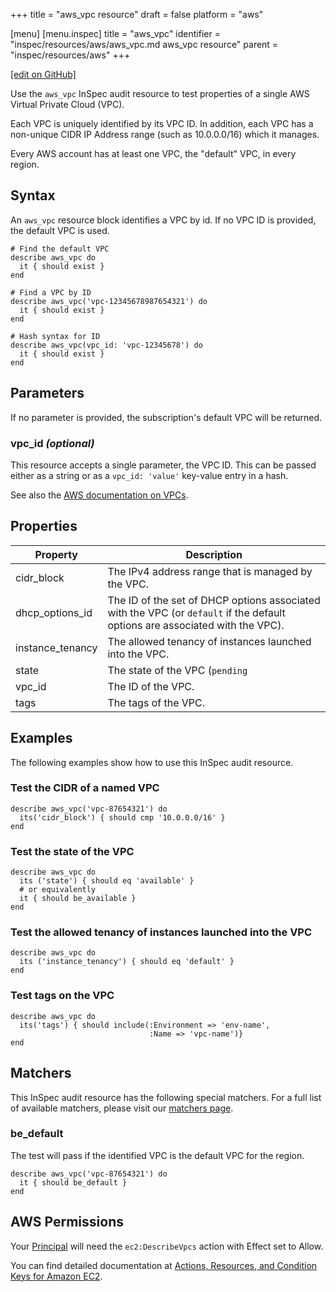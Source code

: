 +++
title = "aws_vpc resource"
draft = false
platform = "aws"

[menu]
  [menu.inspec]
    title = "aws_vpc"
    identifier = "inspec/resources/aws/aws_vpc.md aws_vpc resource"
    parent = "inspec/resources/aws"
+++

[\[edit on GitHub\]](https://github.com/inspec/inspec/blob/master/www/content/inspec/resources/aws_vpc.md)

Use the `aws_vpc` InSpec audit resource to test properties of a single AWS Virtual Private Cloud (VPC).

Each VPC is uniquely identified by its VPC ID. In addition, each VPC has a non-unique CIDR IP Address range (such as 10.0.0.0/16) which it manages.

Every AWS account has at least one VPC, the "default" VPC, in every region.

## Syntax

An `aws_vpc` resource block identifies a VPC by id. If no VPC ID is provided, the default VPC is used.

    # Find the default VPC
    describe aws_vpc do
      it { should exist }
    end

    # Find a VPC by ID
    describe aws_vpc('vpc-12345678987654321') do
      it { should exist }
    end

    # Hash syntax for ID
    describe aws_vpc(vpc_id: 'vpc-12345678') do
      it { should exist }
    end

## Parameters

If no parameter is provided, the subscription's default VPC will be returned.

### vpc_id _(optional)_

This resource accepts a single parameter, the VPC ID.
This can be passed either as a string or as a `vpc_id: 'value'` key-value entry in a hash.

See also the [AWS documentation on VPCs](https://docs.aws.amazon.com/vpc/latest/userguide/what-is-amazon-vpc.html).

## Properties

| Property         | Description                                                                                                                  |
| ---------------- | ---------------------------------------------------------------------------------------------------------------------------- |
| cidr_block       | The IPv4 address range that is managed by the VPC.                                                                           |
| dhcp_options_id  | The ID of the set of DHCP options associated with the VPC (or `default` if the default options are associated with the VPC). |
| instance_tenancy | The allowed tenancy of instances launched into the VPC.                                                                      |
| state            | The state of the VPC (`pending`                                                                                              | `available`). |
| vpc_id           | The ID of the VPC.                                                                                                           |
| tags             | The tags of the VPC.                                                                                                         |

## Examples

The following examples show how to use this InSpec audit resource.

### Test the CIDR of a named VPC

    describe aws_vpc('vpc-87654321') do
      its('cidr_block') { should cmp '10.0.0.0/16' }
    end

### Test the state of the VPC

    describe aws_vpc do
      its ('state') { should eq 'available' }
      # or equivalently
      it { should be_available }
    end

### Test the allowed tenancy of instances launched into the VPC

    describe aws_vpc do
      its ('instance_tenancy') { should eq 'default' }
    end

### Test tags on the VPC

    describe aws_vpc do
      its('tags') { should include(:Environment => 'env-name',
                                   :Name => 'vpc-name')}
    end

## Matchers

This InSpec audit resource has the following special matchers. For a full list of available matchers, please visit our [matchers page](/inspec/matchers/).

### be_default

The test will pass if the identified VPC is the default VPC for the region.

    describe aws_vpc('vpc-87654321') do
      it { should be_default }
    end

## AWS Permissions

Your [Principal](https://docs.aws.amazon.com/IAM/latest/UserGuide/intro-structure.html#intro-structure-principal) will need the `ec2:DescribeVpcs` action with Effect set to Allow.

You can find detailed documentation at [Actions, Resources, and Condition Keys for Amazon EC2](https://docs.aws.amazon.com/IAM/latest/UserGuide/list_amazonec2.html).
